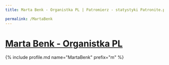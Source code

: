 ```yaml
---
title: Marta Benk - Organistka PL | Patromierz - statystyki Patronite.pl

permalink: /MartaBenk
---
```


# [Marta Benk - Organistka PL](https://patronite.pl/MartaBenk)

{% include profile.md name="MartaBenk" prefix="m" %}
